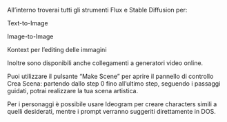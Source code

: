 All’interno troverai tutti gli strumenti Flux e Stable Diffusion per:

Text-to-Image

Image-to-Image

Kontext per l’editing delle immagini

Inoltre sono disponibili anche collegamenti a generatori video online.

Puoi utilizzare il pulsante “Make Scene” per aprire il pannello di controllo Crea Scena: partendo dallo step 0 fino all’ultimo step, seguendo i passaggi guidati, potrai realizzare la tua scena artistica.

Per i personaggi è possibile usare Ideogram per creare characters simili a quelli desiderati, mentre i prompt verranno suggeriti direttamente in DOS.

